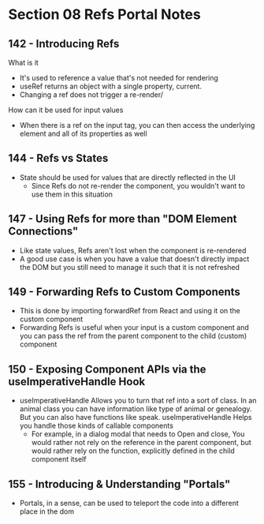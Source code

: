 # Section 08 Refs Portal Notes

## 142 - Introducing Refs

What is it

-   It's used to reference a value that's not needed for rendering
-   useRef returns an object with a single property, current.
-   Changing a ref does not trigger a re-render/

How can it be used for input values

-   When there is a ref on the input tag, you can then access the underlying element and all of its properties as well

## 144 - Refs vs States

-   State should be used for values that are directly reflected in the UI
    -   Since Refs do not re-render the component, you wouldn't want to use them in this situation

## 147 - Using Refs for more than "DOM Element Connections"

-   Like state values, Refs aren't lost when the component is re-rendered
-   A good use case is when you have a value that doesn't directly impact the DOM but you still need to manage it such that it is not refreshed

## 149 - Forwarding Refs to Custom Components

-   This is done by importing forwardRef from React and using it on the custom component
-   Forwarding Refs is useful when your input is a custom component and you can pass the ref from the parent component to the child (custom) component

## 150 - Exposing Component APIs via the useImperativeHandle Hook

-   useImperativeHandle Allows you to turn that ref into a sort of class. In an animal class you can have information like type of animal or genealogy. But you can also have functions like speak. useImperativeHandle Helps you handle those kinds of callable components
    -   For example, in a dialog modal that needs to Open and close, You would rather not rely on the reference in the parent component, but would rather rely on the function, explicitly defined in the child component itself

## 155 - Introducing & Understanding "Portals"

-   Portals, in a sense, can be used to teleport the code into a different place in the dom
